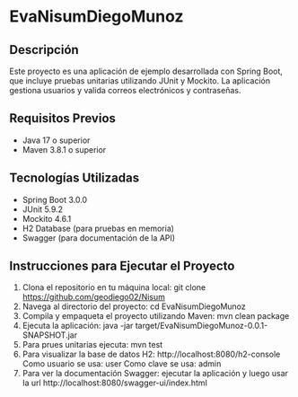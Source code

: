 # EvaNisumDiegoMunoz

## Descripción
Este proyecto es una aplicación de ejemplo desarrollada con Spring Boot, que incluye pruebas unitarias utilizando JUnit y Mockito. La aplicación gestiona usuarios y valida correos electrónicos y contraseñas.

## Requisitos Previos
- Java 17 o superior
- Maven 3.8.1 o superior

## Tecnologías Utilizadas
- Spring Boot 3.0.0
- JUnit 5.9.2
- Mockito 4.6.1
- H2 Database (para pruebas en memoria)
- Swagger (para documentación de la API)

## Instrucciones para Ejecutar el Proyecto
1. Clona el repositorio en tu máquina local:
   git clone https://github.com/geodiego02/Nisum
2. Navega al directorio del proyecto:
   cd EvaNisumDiegoMunoz
3. Compila y empaqueta el proyecto utilizando Maven:
   mvn clean package
4. Ejecuta la aplicación:
   java -jar target/EvaNisumDiegoMunoz-0.0.1-SNAPSHOT.jar
5. Para prues unitarias ejecuta:
   mvn test
6. Para visualizar la base de datos H2:
   http://localhost:8080/h2-console
   Como usuario se usa: user
   Como clave se usa: admin
7. Para ver la documentación Swagger:
   ejecutar la aplicación y luego usar la url http://localhost:8080/swagger-ui/index.html
   

